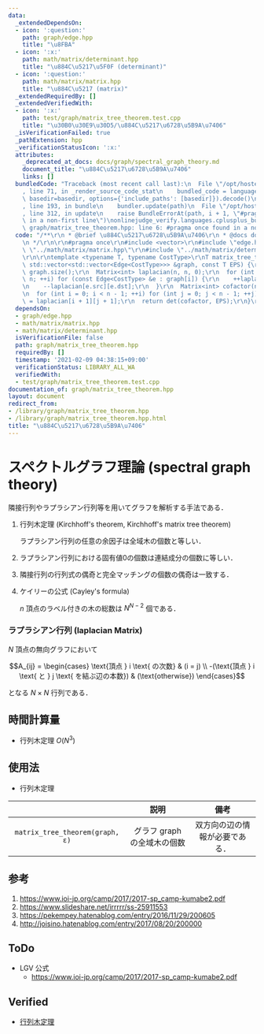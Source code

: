 ```yaml
---
data:
  _extendedDependsOn:
  - icon: ':question:'
    path: graph/edge.hpp
    title: "\u8FBA"
  - icon: ':x:'
    path: math/matrix/determinant.hpp
    title: "\u884C\u5217\u5F0F (determinant)"
  - icon: ':question:'
    path: math/matrix/matrix.hpp
    title: "\u884C\u5217 (matrix)"
  _extendedRequiredBy: []
  _extendedVerifiedWith:
  - icon: ':x:'
    path: test/graph/matrix_tree_theorem.test.cpp
    title: "\u30B0\u30E9\u30D5/\u884C\u5217\u6728\u5B9A\u7406"
  _isVerificationFailed: true
  _pathExtension: hpp
  _verificationStatusIcon: ':x:'
  attributes:
    _deprecated_at_docs: docs/graph/spectral_graph_theory.md
    document_title: "\u884C\u5217\u6728\u5B9A\u7406"
    links: []
  bundledCode: "Traceback (most recent call last):\n  File \"/opt/hostedtoolcache/Python/3.9.1/x64/lib/python3.9/site-packages/onlinejudge_verify/documentation/build.py\"\
    , line 71, in _render_source_code_stat\n    bundled_code = language.bundle(stat.path,\
    \ basedir=basedir, options={'include_paths': [basedir]}).decode()\n  File \"/opt/hostedtoolcache/Python/3.9.1/x64/lib/python3.9/site-packages/onlinejudge_verify/languages/cplusplus.py\"\
    , line 193, in bundle\n    bundler.update(path)\n  File \"/opt/hostedtoolcache/Python/3.9.1/x64/lib/python3.9/site-packages/onlinejudge_verify/languages/cplusplus_bundle.py\"\
    , line 312, in update\n    raise BundleErrorAt(path, i + 1, \"#pragma once found\
    \ in a non-first line\")\nonlinejudge_verify.languages.cplusplus_bundle.BundleErrorAt:\
    \ graph/matrix_tree_theorem.hpp: line 6: #pragma once found in a non-first line\n"
  code: "/**\r\n * @brief \u884C\u5217\u6728\u5B9A\u7406\r\n * @docs docs/graph/spectral_graph_theory.md\r\
    \n */\r\n\r\n#pragma once\r\n#include <vector>\r\n#include \"edge.hpp\"\r\n#include\
    \ \"../math/matrix/matrix.hpp\"\r\n#include \"../math/matrix/determinant.hpp\"\
    \r\n\r\ntemplate <typename T, typename CostType>\r\nT matrix_tree_theorem(const\
    \ std::vector<std::vector<Edge<CostType>>> &graph, const T EPS) {\r\n  int n =\
    \ graph.size();\r\n  Matrix<int> laplacian(n, n, 0);\r\n  for (int i = 0; i <\
    \ n; ++i) for (const Edge<CostType> &e : graph[i]) {\r\n    ++laplacian[e.src][e.src];\r\
    \n    --laplacian[e.src][e.dst];\r\n  }\r\n  Matrix<int> cofactor(n - 1, n - 1);\r\
    \n  for (int i = 0; i < n - 1; ++i) for (int j = 0; j < n - 1; ++j) cofactor[i][j]\
    \ = laplacian[i + 1][j + 1];\r\n  return det(cofactor, EPS);\r\n}\r\n"
  dependsOn:
  - graph/edge.hpp
  - math/matrix/matrix.hpp
  - math/matrix/determinant.hpp
  isVerificationFile: false
  path: graph/matrix_tree_theorem.hpp
  requiredBy: []
  timestamp: '2021-02-09 04:38:15+09:00'
  verificationStatus: LIBRARY_ALL_WA
  verifiedWith:
  - test/graph/matrix_tree_theorem.test.cpp
documentation_of: graph/matrix_tree_theorem.hpp
layout: document
redirect_from:
- /library/graph/matrix_tree_theorem.hpp
- /library/graph/matrix_tree_theorem.hpp.html
title: "\u884C\u5217\u6728\u5B9A\u7406"
---
```

# スペクトルグラフ理論 (spectral graph theory)

隣接行列やラプラシアン行列等を用いてグラフを解析する手法である．

1. 行列木定理 (Kirchhoff's theorem, Kirchhoff's matrix tree theorem)

   ラプラシアン行列の任意の余因子は全域木の個数と等しい．

2. ラプラシアン行列における固有値0の個数は連結成分の個数に等しい．

3. 隣接行列の行列式の偶奇と完全マッチングの個数の偶奇は一致する．

4. ケイリーの公式 (Cayley's formula)

   $n$ 頂点のラベル付きの木の総数は $N^{N - 2}$ 個である．


### ラプラシアン行列 (laplacian Matrix)

$N$ 頂点の無向グラフにおいて

$$A_{ij} = \begin{cases} \text{頂点 } i \text{ の次数} & (i = j) \\ -(\text{頂点 } i \text{ と } j \text{ を結ぶ辺の本数}) & (\text{otherwise}) \end{cases}$$

となる $N \times N$ 行列である．


## 時間計算量

- 行列木定理 $O(N^3)$


## 使用法

- 行列木定理

||説明|備考|
|:--:|:--:|:--:|
|`matrix_tree_theorem(graph, ε)`|グラフ $\mathrm{graph}$ の全域木の個数|双方向の辺の情報が必要である．|


## 参考

1. https://www.ioi-jp.org/camp/2017/2017-sp_camp-kumabe2.pdf
2. https://www.slideshare.net/irrrrr/ss-25911553
3. https://pekempey.hatenablog.com/entry/2016/11/29/200605
4. http://joisino.hatenablog.com/entry/2017/08/20/200000


## ToDo

- LGV 公式
  - https://www.ioi-jp.org/camp/2017/2017-sp_camp-kumabe2.pdf


## Verified

- [行列木定理](https://atcoder.jp/contests/arc018/submissions/9306140)
